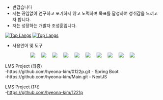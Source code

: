 <ul>
  <li>반갑습니다</li>
  <li>저는 끊임없이 연구하고 포기하지 않고 노력하며 목표를 달성하여 성취감을 느끼고자 합니다. </li>
  <li>저는 성장하는 개발자 조성훈입니다.</li>
</ul>

[![Top Langs](https://github-readme-stats.vercel.app/api/top-langs/?username=delay-100&layout=compact&theme=dark)](https://github.com/jeongjjy/github-readme-stats)
[![Top Langs](https://github-readme-stats.vercel.app/api/top-langs/?username=sannabie&langs_count=10&layout=compact&theme=dark)](https://github.com/sannabie/sannabie.git)

<ul>
  <li>사용언어 및 도구</li>
</ul>
<div style="display: flex; flex-wrap: wrap; justify-content: center; gap: 20px; align-items: center; text-align: center;">
        <img src="https://img.shields.io/badge/javascript-%23F7DF1E.svg?&style=for-the-badge&logo=javascript&logoColor=black" />
        <img src="https://img.shields.io/badge/java-%23007396.svg?&style=for-the-badge&logo=java&logoColor=white" />
        <img src="https://img.shields.io/badge/html5-%23E34F26.svg?&style=for-the-badge&logo=html5&logoColor=white" />
        <img src="https://img.shields.io/badge/css3-%231572B6.svg?&style=for-the-badge&logo=css3&logoColor=white" />
        <img src="https://img.shields.io/badge/python-%233776AB.svg?&style=for-the-badge&logo=python&logoColor=white" />
        <img src="https://img.shields.io/badge/mysql-%234479A1.svg?&style=for-the-badge&logo=mysql&logoColor=white" />
        <img src="https://img.shields.io/badge/react-%2361DAFB.svg?&style=for-the-badge&logo=react&logoColor=black" />
        <img src="https://img.shields.io/badge/flutter-%2302569B.svg?&style=for-the-badge&logo=flutter&logoColor=white" />
        <img src="https://img.shields.io/badge/spring-%236DB33F.svg?&style=for-the-badge&logo=spring&logoColor=white" />
        <img src="https://img.shields.io/badge/apache%20tomcat-%23F8DC75.svg?&style=for-the-badge&logo=apache%20tomcat&logoColor=black" />
</div>
</br>
LMS Project (최종) </br>
-https://github.com/hyeona-kim/0122p.git - Spring Boot</br>
-https://github.com/hyeona-kim/Main.git - NextJS

LMS Project (1차) </br>
-https://github.com/hyeona-kim/1221p

<!--
**sannabie/sannabie** is a ✨ _special_ ✨ repository because its `README.md` (this file) appears on your GitHub profile.

Here are some ideas to get you started:

- 🔭 I’m currently working on ...
- 🌱 I’m currently learning ...
- 👯 I’m looking to collaborate on ...
- 🤔 I’m looking for help with ...
- 💬 Ask me about ...
- 📫 How to reach me: ...
- 😄 Pronouns: ...
- ⚡ Fun fact: ...
-->
